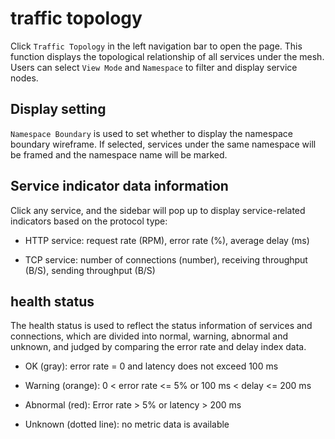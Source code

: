 # traffic topology

Click `Traffic Topology` in the left navigation bar to open the page. This function displays the topological relationship of all services under the mesh. Users can select `View Mode` and `Namespace` to filter and display service nodes.



## Display setting

`Namespace Boundary` is used to set whether to display the namespace boundary wireframe. If selected, services under the same namespace will be framed and the namespace name will be marked.



## Service indicator data information

Click any service, and the sidebar will pop up to display service-related indicators based on the protocol type:

- HTTP service: request rate (RPM), error rate (%), average delay (ms)

- TCP service: number of connections (number), receiving throughput (B/S), sending throughput (B/S)



## health status

The health status is used to reflect the status information of services and connections, which are divided into normal, warning, abnormal and unknown, and judged by comparing the error rate and delay index data.

- OK (gray): error rate = 0 and latency does not exceed 100 ms

- Warning (orange): 0 < error rate <= 5% or 100 ms < delay <= 200 ms

- Abnormal (red): Error rate > 5% or latency > 200 ms

- Unknown (dotted line): no metric data is available